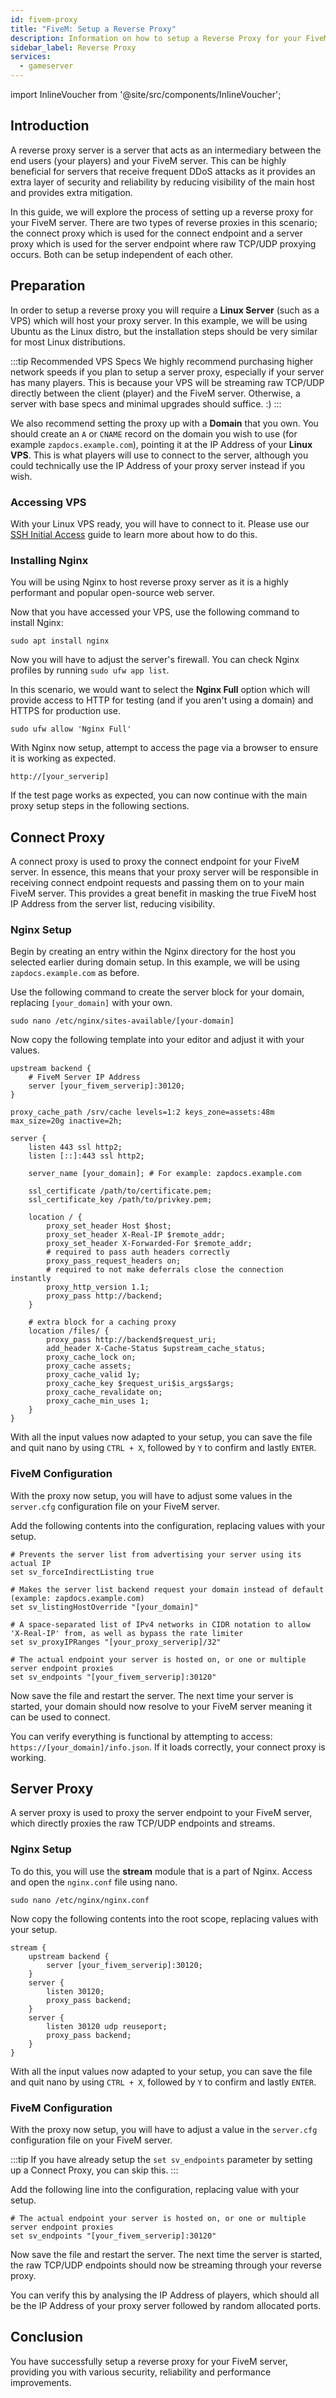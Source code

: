 ```yaml
---
id: fivem-proxy
title: "FiveM: Setup a Reverse Proxy"
description: Information on how to setup a Reverse Proxy for your FiveM server from ZAP-Hosting - ZAP-Hosting.com documentation
sidebar_label: Reverse Proxy
services:
  - gameserver
---
```


import InlineVoucher from '@site/src/components/InlineVoucher';

## Introduction

A reverse proxy server is a server that acts as an intermediary between the end users (your players) and your FiveM server. This can be highly beneficial for servers that receive frequent DDoS attacks as it provides an extra layer of security and reliability by reducing visibility of the main host and provides extra mitigation.

In this guide, we will explore the process of setting up a reverse proxy for your FiveM server. There are two types of reverse proxies in this scenario; the connect proxy which is used for the connect endpoint and a server proxy which is used for the server endpoint where raw TCP/UDP proxying occurs. Both can be setup independent of each other.

<InlineVoucher />

## Preparation

In order to setup a reverse proxy you will require a **Linux Server** (such as a VPS) which will host your proxy server. In this example, we will be using Ubuntu as the Linux distro, but the installation steps should be very similar for most Linux distributions.

:::tip Recommended VPS Specs
We highly recommend purchasing higher network speeds if you plan to setup a server proxy, especially if your server has many players. This is because your VPS will be streaming raw TCP/UDP directly between the client (player) and the FiveM server. Otherwise, a server with base specs and minimal upgrades should suffice. :)
:::

We also recommend setting the proxy up with a **Domain** that you own. You should create an `A` or `CNAME` record on the domain you wish to use (for example `zapdocs.example.com`), pointing it at the IP Address of your __Linux VPS__. This is what players will use to connect to the server, although you could technically use the IP Address of your proxy server instead if you wish.

### Accessing VPS

With your Linux VPS ready, you will have to connect to it. Please use our [SSH Initial Access](vserver-linux-ssh.md) guide to learn more about how to do this.

### Installing Nginx

You will be using Nginx to host reverse proxy server as it is a highly performant and popular open-source web server.

Now that you have accessed your VPS, use the following command to install Nginx:
```
sudo apt install nginx
```

Now you will have to adjust the server's firewall. You can check Nginx profiles by running `sudo ufw app list`.

In this scenario, we would want to select the **Nginx Full** option which will provide access to HTTP for testing (and if you aren't using a domain) and HTTPS for production use.
```
sudo ufw allow 'Nginx Full'
```

With Nginx now setup, attempt to access the page via a browser to ensure it is working as expected.
```
http://[your_serverip]
```

If the test page works as expected, you can now continue with the main proxy setup steps in the following sections.

## Connect Proxy

A connect proxy is used to proxy the connect endpoint for your FiveM server. In essence, this means that your proxy server will be responsible in receiving connect endpoint requests and passing them on to your main FiveM server. This provides a great benefit in masking the true FiveM host IP Address from the server list, reducing visibility.

### Nginx Setup

Begin by creating an entry within the Nginx directory for the host you selected earlier during domain setup. In this example, we will be using `zapdocs.example.com` as before.

Use the following command to create the server block for your domain, replacing `[your_domain]` with your own.
```
sudo nano /etc/nginx/sites-available/[your-domain]
```

Now copy the following template into your editor and adjust it with your values.

```
upstream backend {
    # FiveM Server IP Address
    server [your_fivem_serverip]:30120;
}

proxy_cache_path /srv/cache levels=1:2 keys_zone=assets:48m max_size=20g inactive=2h;

server {
    listen 443 ssl http2;
    listen [::]:443 ssl http2;

    server_name [your_domain]; # For example: zapdocs.example.com

    ssl_certificate /path/to/certificate.pem;
    ssl_certificate_key /path/to/privkey.pem;

    location / {
        proxy_set_header Host $host;
        proxy_set_header X-Real-IP $remote_addr;
        proxy_set_header X-Forwarded-For $remote_addr;
        # required to pass auth headers correctly
        proxy_pass_request_headers on;
        # required to not make deferrals close the connection instantly
        proxy_http_version 1.1;
        proxy_pass http://backend;
    }

    # extra block for a caching proxy
    location /files/ {
        proxy_pass http://backend$request_uri;
        add_header X-Cache-Status $upstream_cache_status;
        proxy_cache_lock on;
        proxy_cache assets;
        proxy_cache_valid 1y;
        proxy_cache_key $request_uri$is_args$args;
        proxy_cache_revalidate on;
        proxy_cache_min_uses 1;
    }
}
```

With all the input values now adapted to your setup, you can save the file and quit nano by using `CTRL + X`, followed by `Y` to confirm and lastly `ENTER`.

### FiveM Configuration

With the proxy now setup, you will have to adjust some values in the `server.cfg` configuration file on your FiveM server.

Add the following contents into the configuration, replacing values with your setup.
```
# Prevents the server list from advertising your server using its actual IP
set sv_forceIndirectListing true

# Makes the server list backend request your domain instead of default (example: zapdocs.example.com)
set sv_listingHostOverride "[your_domain]"

# A space-separated list of IPv4 networks in CIDR notation to allow 'X-Real-IP' from, as well as bypass the rate limiter
set sv_proxyIPRanges "[your_proxy_serverip]/32"

# The actual endpoint your server is hosted on, or one or multiple server endpoint proxies
set sv_endpoints "[your_fivem_serverip]:30120"
```

Now save the file and restart the server. The next time your server is started, your domain should now resolve to your FiveM server meaning it can be used to connect.

You can verify everything is functional by attempting to access: `https://[your_domain]/info.json`. If it loads correctly, your connect proxy is working.

## Server Proxy

A server proxy is used to proxy the server endpoint to your FiveM server, which directly proxies the raw TCP/UDP endpoints and streams.

### Nginx Setup

To do this, you will use the **stream** module that is a part of Nginx. Access and open the `nginx.conf` file using nano.
```
sudo nano /etc/nginx/nginx.conf
```

Now copy the following contents into the root scope, replacing values with your setup.
```
stream {
    upstream backend {
        server [your_fivem_serverip]:30120;
    }
    server {
		listen 30120;
		proxy_pass backend;
	}
	server {
		listen 30120 udp reuseport;
		proxy_pass backend;
	}
}
```

With all the input values now adapted to your setup, you can save the file and quit nano by using `CTRL + X`, followed by `Y` to confirm and lastly `ENTER`.

### FiveM Configuration

With the proxy now setup, you will have to adjust a value in the `server.cfg` configuration file on your FiveM server.

:::tip
If you have already setup the `set sv_endpoints` parameter by setting up a Connect Proxy, you can skip this.
:::

Add the following line into the configuration, replacing value with your setup.
```
# The actual endpoint your server is hosted on, or one or multiple server endpoint proxies
set sv_endpoints "[your_fivem_serverip]:30120"
```

Now save the file and restart the server. The next time the server is started, the raw TCP/UDP endpoints should now be streaming through your reverse proxy.

You can verify this by analysing the IP Address of players, which should all be the IP Address of your proxy server followed by random allocated ports.

## Conclusion

You have successfully setup a reverse proxy for your FiveM server, providing you with various security, reliability and performance improvements.